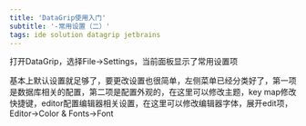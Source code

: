 ```yaml
---  
title: 'DataGrip使用入门'  
subtitle: '-常用设置（二）'  
tags: ide solution datagrip jetbrains  
---  
```

  

<script>
window.location.href='https://www.iteye.com/blog/ywu-2315449';
</script>

打开DataGrip，选择File->Settings，当前面板显示了常用设置项

基本上默认设置就足够了，要更改设置也很简单，左侧菜单已经分类好了，第一项是数据库相关的配置，第二项是配置外观的，在这里可以修改主题，key map修改快捷键，editor配置编辑器相关设置，在这里可以修改编辑器字体，展开edit项，Editor->Color & Fonts->Font